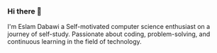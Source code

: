 ### Hi there 👋

I'm Eslam Dabawi a Self-motivated computer science enthusiast on a journey of self-study.
Passionate about coding, problem-solving, and continuous learning in the field of technology.

<!--
**Eslam-Dabawi/Eslam-Dabawi** is a ✨ _special_ ✨ repository because its `README.md` (this file) appears on your GitHub profile.



- 🔭 I’m currently working on ...
- 🌱 I’m currently learning ...
- 👯 I’m looking to collaborate on ...
- 🤔 I’m looking for help with ...
- 💬 Ask me about ...
- 📫 How to reach me: ...
- 😄 Pronouns: ...
- ⚡ Fun fact: ...
-->
